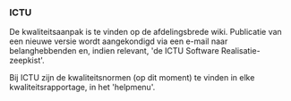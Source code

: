 ### ICTU

De kwaliteitsaanpak is te vinden op de afdelingsbrede wiki. Publicatie van een nieuwe versie wordt aangekondigd via een e-mail naar belanghebbenden en, indien relevant, 'de ICTU Software Realisatie-zeepkist'.

Bij ICTU zijn de kwaliteitsnormen (op dit moment) te vinden in elke kwaliteitsrapportage, in het 'helpmenu'.
